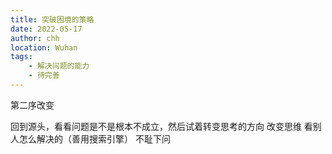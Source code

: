 ```yaml
---
title: 突破困境的策略
date: 2022-05-17
author: chh
location: Wuhan  
tags:
    - 解决问题的能力
    - 待完善
---
```

第二序改变

回到源头，看看问题是不是根本不成立，然后试着转变思考的方向
改变思维
看别人怎么解决的（善用搜索引擎）
不耻下问